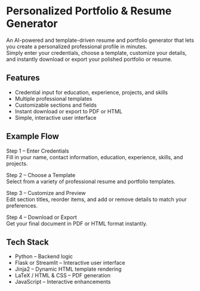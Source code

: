 # Personalized Portfolio & Resume Generator

An AI-powered and template-driven resume and portfolio generator that lets you create a personalized professional profile in minutes.  
Simply enter your credentials, choose a template, customize your details, and instantly download or export your polished portfolio or resume.

## Features

- Credential input for education, experience, projects, and skills
- Multiple professional templates
- Customizable sections and fields
- Instant download or export to PDF or HTML
- Simple, interactive user interface

## Example Flow

Step 1 – Enter Credentials  
Fill in your name, contact information, education, experience, skills, and projects.

Step 2 – Choose a Template  
Select from a variety of professional resume and portfolio templates.

Step 3 – Customize and Preview  
Edit section titles, reorder items, and add or remove details to match your preferences.

Step 4 – Download or Export  
Get your final document in PDF or HTML format instantly.

## Tech Stack

- Python – Backend logic
- Flask or Streamlit – Interactive user interface
- Jinja2 – Dynamic HTML template rendering
- LaTeX / HTML & CSS – PDF generation
- JavaScript – Interactive enhancements

